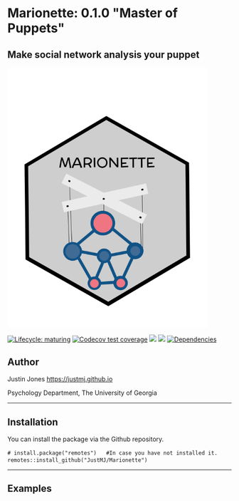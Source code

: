 <!-- README.md is generated from README.Rmd. Please edit that file -->

Marionette: 0.1.0 "Master of Puppets"
=======================================
## Make social network analysis your puppet

<img src="https://raw.githubusercontent.com/justmj/marionette/main/Untitled-1.png" width="450"/>

<!-- badges: start -->

[![Lifecycle:
maturing](https://img.shields.io/badge/lifecycle-experimental-orange.svg)](https://www.tidyverse.org/lifecycle/#experimental)
[![Codecov test
coverage](https://codecov.io/gh/r-lib/marionette/branch/main/graph/badge.svg)](https://codecov.io/gh/r-lib/marionette?branch=main)
[![](https://travis-ci.org/rstudio/rmarkdown.svg?branch=master)](https://travis-ci.org/rstudio/rmarkdown)
[![](https://img.shields.io/github/last-commit/JustMJ/marionette.svg)](https://github.com/JustMJ/marionette/commits/master)
[![Dependencies](https://tinyverse.netlify.com/badge/marionette)](https://cran.r-project.org/package=marionette)

Author
----------------------

Justin Jones
<a href="https://justmj.github.io" class="uri">https://justmj.github.io</a>

Psychology Department, The University of Georgia

------------------------------------------------------------------------

Installation
----------------------------------

You can install the package via the Github repository.

    # install.package("remotes")   #In case you have not installed it.
    remotes::install_github("JustMJ/Marionette")

------------------------------------------------------------------------

Examples
--------
